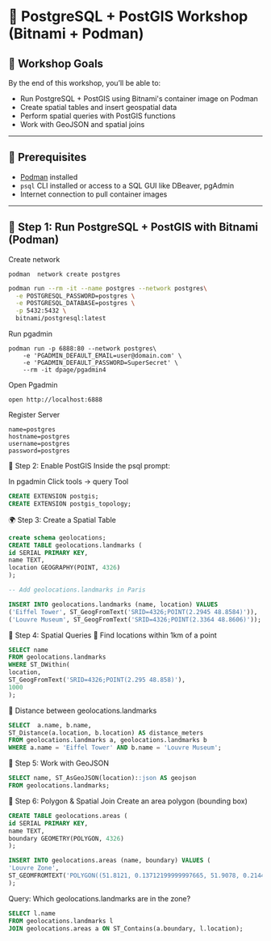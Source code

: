 # 🐘 PostgreSQL + PostGIS Workshop (Bitnami + Podman)

## 🧭 Workshop Goals

By the end of this workshop, you’ll be able to:

- Run PostgreSQL + PostGIS using Bitnami's container image on Podman
- Create spatial tables and insert geospatial data
- Perform spatial queries with PostGIS functions
- Work with GeoJSON and spatial joins

---

## 🔧 Prerequisites

- [Podman](https://podman.io/getting-started/installation) installed
- `psql` CLI installed or access to a SQL GUI like DBeaver, pgAdmin
- Internet connection to pull container images

---

## 🚀 Step 1: Run PostgreSQL + PostGIS with Bitnami (Podman)

Create network

```shell
podman  network create postgres
```

```bash
podman run --rm -it --name postgres --network postgres\
  -e POSTGRESQL_PASSWORD=postgres \
  -e POSTGRESQL_DATABASE=postgres \
  -p 5432:5432 \
  bitnami/postgresql:latest
 ```


Run pgadmin

```shell
podman run -p 6888:80 --network postgres\
    -e 'PGADMIN_DEFAULT_EMAIL=user@domain.com' \
    -e 'PGADMIN_DEFAULT_PASSWORD=SuperSecret' \
    --rm -it dpage/pgadmin4
```

Open Pgadmin

```shell
open http://localhost:6888
```


Register Server

```properties
name=postgres
hostname=postgres
username=postgres
password=postgres
```






🧱 Step 2: Enable PostGIS
Inside the psql prompt:


In pgadmin Click tools -> query Tool


```sql
CREATE EXTENSION postgis;
CREATE EXTENSION postgis_topology;
```

🌍 Step 3: Create a Spatial Table

```sql
create schema geolocations;
CREATE TABLE geolocations.landmarks (
id SERIAL PRIMARY KEY,
name TEXT,
location GEOGRAPHY(POINT, 4326)
);

-- Add geolocations.landmarks in Paris

INSERT INTO geolocations.landmarks (name, location) VALUES
('Eiffel Tower', ST_GeogFromText('SRID=4326;POINT(2.2945 48.8584)')),
('Louvre Museum', ST_GeogFromText('SRID=4326;POINT(2.3364 48.8606)'));
```

🔎 Step 4: Spatial Queries
📍 Find locations within 1km of a point

```sql
SELECT name
FROM geolocations.landmarks
WHERE ST_DWithin(
location,
ST_GeogFromText('SRID=4326;POINT(2.295 48.858)'),
1000
);
```


📏 Distance between geolocations.landmarks

```sql
SELECT  a.name, b.name,
ST_Distance(a.location, b.location) AS distance_meters
FROM geolocations.landmarks a, geolocations.landmarks b
WHERE a.name = 'Eiffel Tower' AND b.name = 'Louvre Museum';
```


🧾 Step 5: Work with GeoJSON

```sql
SELECT name, ST_AsGeoJSON(location)::json AS geojson
FROM geolocations.landmarks;
```

🧭 Step 6: Polygon & Spatial Join
Create an area polygon (bounding box)

```sql
CREATE TABLE geolocations.areas (
id SERIAL PRIMARY KEY,
name TEXT,
boundary GEOMETRY(POLYGON, 4326)
);

INSERT INTO geolocations.areas (name, boundary) VALUES (
'Louvre Zone',
ST_GEOMFROMTEXT('POLYGON((51.8121, 0.13712199999997665, 51.9078, 0.21444399999995767))')
);
```

Query: Which geolocations.landmarks are in the zone?

```sql
SELECT l.name
FROM geolocations.landmarks l
JOIN geolocations.areas a ON ST_Contains(a.boundary, l.location);
```